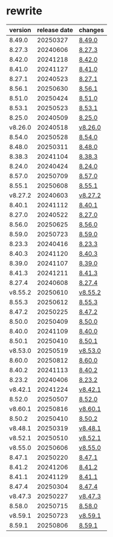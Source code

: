 # rewrite	


|version|release date|changes|
|---|---|---|
|8.49.0|20250327|[8.49.0](./8.49.0-20250327.md)|
|8.27.3|20240606|[8.27.3](./8.27.3-20240606.md)|
|8.42.0|20241218|[8.42.0](./8.42.0-20241218.md)|
|8.41.0|20241127|[8.41.0](./8.41.0-20241127.md)|
|8.27.1|20240523|[8.27.1](./8.27.1-20240523.md)|
|8.56.1|20250630|[8.56.1](./8.56.1-20250630.md)|
|8.51.0|20250424|[8.51.0](./8.51.0-20250424.md)|
|8.53.1|20250523|[8.53.1](./8.53.1-20250523.md)|
|8.25.0|20240509|[8.25.0](./8.25.0-20240509.md)|
|v8.26.0|20240518|[v8.26.0](./v8.26.0-20240518.md)|
|8.54.0|20250528|[8.54.0](./8.54.0-20250528.md)|
|8.48.0|20250311|[8.48.0](./8.48.0-20250311.md)|
|8.38.3|20241104|[8.38.3](./8.38.3-20241104.md)|
|8.24.0|20240424|[8.24.0](./8.24.0-20240424.md)|
|8.57.0|20250709|[8.57.0](./8.57.0-20250709.md)|
|8.55.1|20250608|[8.55.1](./8.55.1-20250608.md)|
|v8.27.2|20240603|[v8.27.2](./v8.27.2-20240603.md)|
|8.40.1|20241112|[8.40.1](./8.40.1-20241112.md)|
|8.27.0|20240522|[8.27.0](./8.27.0-20240522.md)|
|8.56.0|20250625|[8.56.0](./8.56.0-20250625.md)|
|8.59.0|20250723|[8.59.0](./8.59.0-20250723.md)|
|8.23.3|20240416|[8.23.3](./8.23.3-20240416.md)|
|8.40.3|20241120|[8.40.3](./8.40.3-20241120.md)|
|8.39.0|20241107|[8.39.0](./8.39.0-20241107.md)|
|8.41.3|20241211|[8.41.3](./8.41.3-20241211.md)|
|8.27.4|20240608|[8.27.4](./8.27.4-20240608.md)|
|v8.55.2|20250610|[v8.55.2](./v8.55.2-20250610.md)|
|8.55.3|20250612|[8.55.3](./8.55.3-20250612.md)|
|8.47.2|20250225|[8.47.2](./8.47.2-20250225.md)|
|8.50.0|20250409|[8.50.0](./8.50.0-20250409.md)|
|8.40.0|20241109|[8.40.0](./8.40.0-20241109.md)|
|8.50.1|20250410|[8.50.1](./8.50.1-20250410.md)|
|v8.53.0|20250519|[v8.53.0](./v8.53.0-20250519.md)|
|8.60.0|20250812|[8.60.0](./8.60.0-20250812.md)|
|8.40.2|20241113|[8.40.2](./8.40.2-20241113.md)|
|8.23.2|20240406|[8.23.2](./8.23.2-20240406.md)|
|v8.42.1|20241224|[v8.42.1](./v8.42.1-20241224.md)|
|8.52.0|20250507|[8.52.0](./8.52.0-20250507.md)|
|v8.60.1|20250816|[v8.60.1](./v8.60.1-20250816.md)|
|8.50.2|20250410|[8.50.2](./8.50.2-20250410.md)|
|v8.48.1|20250319|[v8.48.1](./v8.48.1-20250319.md)|
|v8.52.1|20250510|[v8.52.1](./v8.52.1-20250510.md)|
|v8.55.0|20250606|[v8.55.0](./v8.55.0-20250606.md)|
|8.47.1|20250220|[8.47.1](./8.47.1-20250220.md)|
|8.41.2|20241206|[8.41.2](./8.41.2-20241206.md)|
|8.41.1|20241129|[8.41.1](./8.41.1-20241129.md)|
|8.47.4|20250304|[8.47.4](./8.47.4-20250304.md)|
|v8.47.3|20250227|[v8.47.3](./v8.47.3-20250227.md)|
|8.58.0|20250715|[8.58.0](./8.58.0-20250715.md)|
|v8.59.1|20250723|[v8.59.1](./v8.59.1-20250723.md)|
|8.59.1|20250806|[8.59.1](./8.59.1-20250806.md)|
